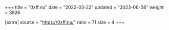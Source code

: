 +++
title = "0xff.nu"
date = "2022-03-22"
updated = "2023-06-08"
weight = 3926

[extra]
source = "https://0xff.nu/"
ratio = 71
size = 4
+++
